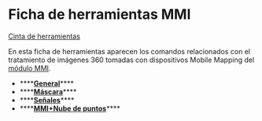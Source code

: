 # Ficha de herramientas MMI

[Cinta de herramientas](../cinta-de-herramientas/)

En esta ficha de herramientas aparecen los comandos relacionados con el tratamiento de imágenes 360 tomadas con dispositivos Mobile Mapping del [módulo MMI](../modulo-mmi/).

* \*\*\*\*[**General**](../modulo-mmi/general/)\*\*\*\*
* \*\*\*\*[**Máscara**](../modulo-mmi/mascara.md)\*\*\*\*
* \*\*\*\*[**Señales**](../modulo-mmi/senales/)\*\*\*\*
* \*\*\*\*[**MMI+Nube de puntos**](../modulo-mmi/mmi-+-nube-de-puntos/)\*\*\*\*


